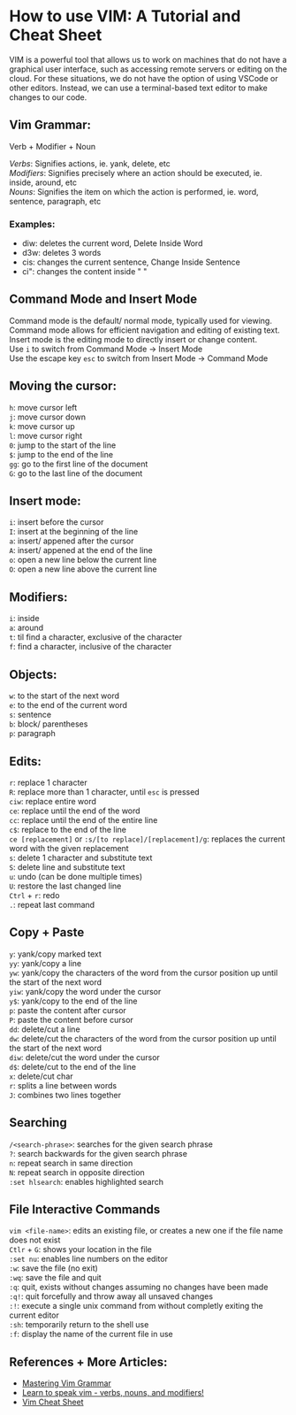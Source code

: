 # How to use VIM: A Tutorial and Cheat Sheet

VIM is a powerful tool that allows us to work on machines that do not have a graphical user interface, such as accessing remote servers or editing on the cloud. For these situations, we do not have the option of using VSCode or other editors. Instead, we can use a terminal-based text editor to make changes to our code. 

## Vim Grammar:

Verb + Modifier + Noun

*Verbs*: Signifies actions, ie. yank, delete, etc <br>
*Modifiers*: Signifies precisely where an action should be executed, ie. inside, around, etc <br>
*Nouns*: Signifies the item on which the action is performed, ie. word, sentence, paragraph, etc <br>

### Examples:
* diw: deletes the current word, Delete Inside Word
* d3w: deletes 3 words
* cis: changes the current sentence, Change Inside Sentence
* ci": changes the content inside " "

## Command Mode and Insert Mode
Command mode is the default/ normal mode, typically used for viewing. Command mode allows for efficient navigation and editing of existing text. <br>
Insert mode is the editing mode to directly insert or change content. <br>
Use `i` to switch from Command Mode &rarr; Insert Mode <br>
Use the escape key `esc` to switch from Insert Mode &rarr; Command Mode <br>

## Moving the cursor:
`h`: move cursor left <br>
`j`: move cursor down <br>
`k`: move cursor up <br>
`l`: move cursor right <br>
`0`: jump to the start of the line <br>
`$`: jump to the end of the line <br>
`gg`: go to the first line of the document <br>
`G`: go to the last line of the document <br>

## Insert mode:
`i`: insert before the cursor <br> 
`I`: insert at the beginning of the line <br>
`a`: insert/ appened after the cursor <br>
`A`: insert/ appened at the end of the line <br>
`o`: open a new line below the current line <br> 
`O`: open a new line above the current line <br>

## Modifiers:
`i`: inside <br> 
`a`: around <br>
`t`: til find a character, exclusive of the character <br>
`f`: find a character, inclusive of the character <br>

## Objects:
`w`: to the start of the next word <br> 
`e`: to the end of the current word <br>
`s`: sentence <br>
`b`: block/ parentheses <br>
`p`: paragraph <br>

## Edits:
`r`: replace 1 character <br> 
`R`: replace more than 1 character, until `esc` is pressed <br>
`ciw`: replace entire word <br>
`ce`: replace until the end of the word <br>
`cc`: replace until the end of the entire line <br>
`c$`: replace to the end of the line <br>
`ce [replacement]` or `:s/[to replace]/[replacement]/g`: replaces the current word with the given replacement <br>
`s`: delete 1 character and substitute text <br>
`S`: delete line and substitute text <br>
`u`: undo (can be done multiple times) <br>
`U`: restore the last changed line <br> 
`Ctrl` + `r`: redo <br>
`.`: repeat last command <br>

## Copy + Paste
`y`: yank/copy marked text <br>
`yy`: yank/copy a line <br>
`yw`: yank/copy the characters of the word from the cursor position up until the start of the next word <br>
`yiw`: yank/copy the word under the cursor <br>
`y$`: yank/copy to the end of the line <br>
`p`: paste the content after cursor <br>
`P`: paste the content before cursor <br>
`dd`: delete/cut a line <br>
`dw`: delete/cut the characters of the word from the cursor position up until the start of the next word <br>
`diw`: delete/cut the word under the cursor <br>
`d$`: delete/cut to the end of the line <br>
`x`: delete/cut char <br>
`r`: splits a line between words <br>
`J`: combines two lines together <br>

## Searching
`/<search-phrase>`: searches for the given search phrase <br>
`?`: search backwards for the given search phrase <br>
`n`: repeat search in same direction <br>
`N`: repeat search in opposite direction  <br>
`:set hlsearch`: enables highlighted search <br>

## File Interactive Commands
`vim <file-name>`: edits an existing file, or creates a new one if the file name does not exist <br>
`Ctlr` + `G`: shows your location in the file <br>
`:set nu`: enables line numbers on the editor <br>
`:w`: save the file (no exit) <br>
`:wq`: save the file and quit <br>
`:q`: quit, exists without changes assuming no changes have been made <br>
`:q!`: quit forcefully and throw away all unsaved changes <br>
`:!`: execute a single unix command from without completly exiting the current editor <br>
`:sh`: temporarily return to the shell use <br>
`:f`: display the name of the current file in use <br>

## References + More Articles:
* [Mastering Vim Grammar](https://irian.to/blogs/mastering-vim-grammar/)
* [Learn to speak vim - verbs, nouns, and modifiers!](https://yanpritzker.com/learn-to-speak-vim-verbs-nouns-and-modifiers-d7bfed1f6b2d)
* [Vim Cheat Sheet](https://vim.rtorr.com/)
